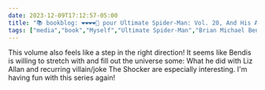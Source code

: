 ```yaml
---
date: 2023-12-09T17:12:57-05:00
title: "📚 bookblog: ❤️❤️❤️❤️🖤 pour Ultimate Spider-Man: Vol. 20, And His Amazing Friends, par Brian Michael Bendis and Stuart Immonen"
tags: ["media","book","Myself","Ultimate Spider-Man","Brian Michael Bendis and Stuart Immonen","Brian Michael Bendis","Stuart Immonen"]
---
```


This volume also feels like a step in the right direction! It seems like Bendis is willing to stretch with and fill out the universe some: What he did with Liz Allan and recurring villain/joke The Shocker are especially interesting. I'm having fun with this series again!